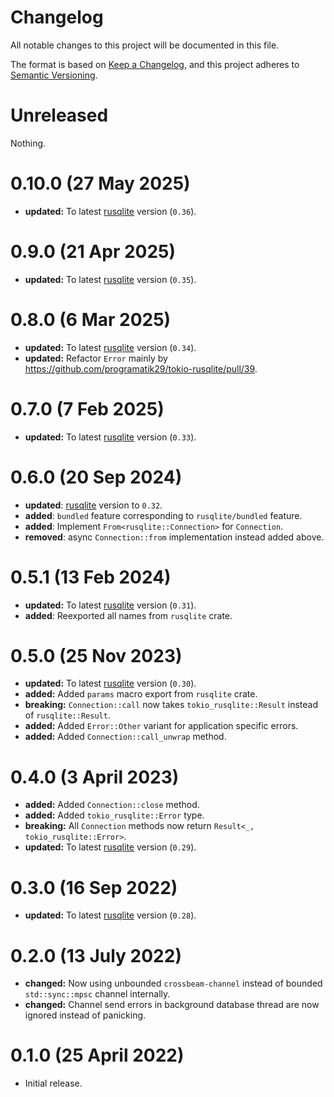 # Changelog
All notable changes to this project will be documented in this file.

The format is based on [Keep a Changelog], and this project adheres to
[Semantic Versioning].

# Unreleased

Nothing.

# 0.10.0 (27 May 2025)

- **updated:** To latest [rusqlite] version (`0.36`).

# 0.9.0 (21 Apr 2025)

- **updated:** To latest [rusqlite] version (`0.35`).

# 0.8.0 (6 Mar 2025)

- **updated:** To latest [rusqlite] version (`0.34`).
- **updated:** Refactor `Error` mainly by https://github.com/programatik29/tokio-rusqlite/pull/39.

# 0.7.0 (7 Feb 2025)

- **updated:** To latest [rusqlite] version (`0.33`).

# 0.6.0 (20 Sep 2024)

- **updated**: [rusqlite] version to `0.32`.
- **added**: `bundled` feature corresponding to `rusqlite/bundled` feature.
- **added**: Implement `From<rusqlite::Connection>` for `Connection`.
- **removed**: async `Connection::from` implementation instead added above.

# 0.5.1 (13 Feb 2024)

- **updated:** To latest [rusqlite] version (`0.31`).
- **added**: Reexported all names from `rusqlite` crate.

# 0.5.0 (25 Nov 2023)

- **updated:** To latest [rusqlite] version (`0.30`).
- **added:** Added `params` macro export from `rusqlite` crate.
- **breaking:** `Connection::call` now takes `tokio_rusqlite::Result` instead
  of `rusqlite::Result`.
- **added:** Added `Error::Other` variant for application
  specific errors.
- **added:** Added `Connection::call_unwrap` method.

# 0.4.0 (3 April 2023)

- **added:** Added `Connection::close` method.
- **added:** Added `tokio_rusqlite::Error` type.
- **breaking:** All `Connection` methods now return `Result<_, tokio_rusqlite::Error>`.
- **updated:** To latest [rusqlite] version (`0.29`).

# 0.3.0 (16 Sep 2022)

- **updated:** To latest [rusqlite] version (`0.28`).

# 0.2.0 (13 July 2022)

- **changed:** Now using unbounded `crossbeam-channel` instead of bounded
  `std::sync::mpsc` channel internally.
- **changed:** Channel send errors in background database thread are now
  ignored instead of panicking.

# 0.1.0 (25 April 2022)

- Initial release.

[rusqlite]: https://crates.io/crates/rusqlite
[Keep a Changelog]: https://keepachangelog.com/en/1.0.0/
[Semantic Versioning]: https://semver.org/spec/v2.0.0.html
